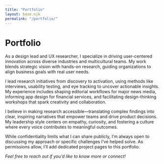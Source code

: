 ```yaml
---
title: "Portfolio"
layout: base.njk
permalink: "/portfolio/"
---
```


# Portfolio

As a design lead and UX researcher, I specialize in driving user-centered innovation across diverse industries and multicultural teams. My work blends strategic vision with hands-on research, guiding organizations to align business goals with real user needs.

I lead research initiatives from discovery to activation, using methods like interviews, usability testing, and eye tracking to uncover actionable insights. My experience includes shaping editorial workflows for major news media, informing app design for financial services, and facilitating design-thinking workshops that spark creativity and collaboration.

I believe in making research accessible—translating complex findings into clear, inspiring narratives that empower teams and drive product decisions. My leadership style centers on empathy, curiosity, and fostering a culture where every voice contributes to meaningful outcomes.

While confidentiality limits what I can share publicly, I’m always open to discussing my approach or specific challenges I’ve helped solve. As permissions allow, I’ll add dedicated project pages to this portfolio.

*Feel free to reach out if you’d like to know more or connect!*

<!--

## My projects


{% for item in collections.portfolio | reverse %}
  {% set item = item %}{% include "card.njk" %}
{% endfor %}

1. **Case Studies (2–3 recommended)**
   - *Stellantis Project (Publicis Sapient)*  
     - Overview, your role, research approach, key insights, impact on product decisions.
   - *Collaborative Publication System (Corriere della Sera)*  
     - Problem, process, outcomes, influence on editorial workflows.
   - *Crédit Agricole Consumer App*  
     - Research methods (e.g., eye tracking), actionable insights, results.

2. **Workshop Facilitation**
   - Examples of design-thinking sessions and workshops led, including outcomes and team impact.

3. **Research Activation**
   - How you’ve translated complex insights into presentations and inspired product teams.

4. **Leadership & Collaboration**
   - Stories/examples of motivating teams, fostering collaboration, and driving customer-centricity.

5. **Contact & Links**
   - Email, LinkedIn, Medium articles, relevant online profiles.
 - -->
